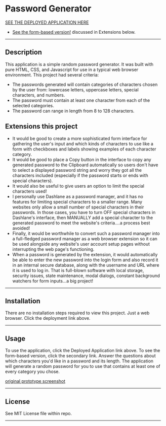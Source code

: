 # Password Generator

[SEE THE DEPLOYED APPLICATION HERE](https://dishdesigner.github.io/password-generator/)
* [See the form-based version!](https://dishdesigner.github.io/password-generator/index4form) discussed in Extensions below.

---

## Description
This application is a simple random password generator. It was built with pure HTML, CSS, and Javascript for use in a typical web browser environment. This project had several criteria:
* The passwords generated will contain categories of characters chosen by the user from: lowercase letters, uppercase letters, special characters, and numbers.
* The password must contain at least one character from each of the selected categories.
* The password can range in length from 8 to 128 characters.

## Extensions this project
* It would be good to create a more sophisticated form interface for gathering the user's input and which kinds of characters to use like a form with checkboxes and labels showing examples of each character category.
* It would be good to place a Copy button in the interface to copy any generated password to the Clipboard automatically so users don't have to select a displayed password string and worry they got all the characters included (especially if the password starts or ends with special characters).
* It would also be useful to give users an option to limit the special characters used!
* I personally use Dashlane as a password manager, and it has no features for limiting special characters to a smaller range. Many websites only allow a small number of special characters in their passwords. In those cases, you have to turn OFF special characters in Dashlane's interface, then MANUALLY add a special character to the generated password to meet the website's criteria....a process best avoided!
* Finally, it would be worthwhile to convert such a password manager into a full-fledged password manager as a web browser extension so it can be used alongside any website's user account setup pages without interrupting the web page's functioning.
* When a password is generated by the extension, it would automatically be able to enter the new password into the login form and also record it in an internal secure database, along with the username and URL where it is used to log in. That is full-blown software with local storage, security issues, state maintenance, modal dialogs, constant background watchers for form inputs...a big project!

---

## Installation

There are no installation steps required to view this project. Just a web browser. Click the deployment link above.

---

## Usage

To use the application, click the Deployed Application link above. To see the form-based version, click the secondary link. Answer the questions about which characters you'd like in a password and its length. The application will generate a random password for you to use that contains at least one of every category you chose.

[original prototype screenshot](https://dishdesigner.github.io/password-generator/assets/images/project-mockup.png)

---

## License

See MIT License file within repo.

---